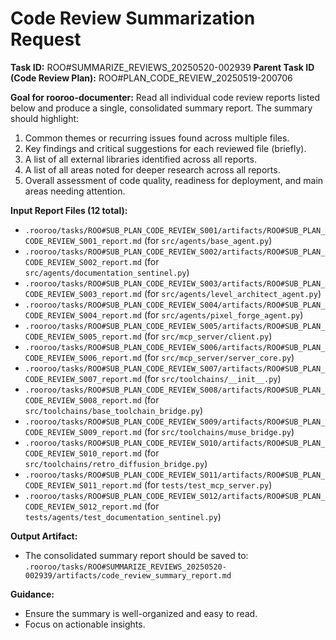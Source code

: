 # Code Review Summarization Request

**Task ID:** ROO#SUMMARIZE_REVIEWS_20250520-002939
**Parent Task ID (Code Review Plan):** ROO#PLAN_CODE_REVIEW_20250519-200706

**Goal for rooroo-documenter:**
Read all individual code review reports listed below and produce a single, consolidated summary report. The summary should highlight:
1.  Common themes or recurring issues found across multiple files.
2.  Key findings and critical suggestions for each reviewed file (briefly).
3.  A list of all external libraries identified across all reports.
4.  A list of all areas noted for deeper research across all reports.
5.  Overall assessment of code quality, readiness for deployment, and main areas needing attention.

**Input Report Files (12 total):**
*   `.rooroo/tasks/ROO#SUB_PLAN_CODE_REVIEW_S001/artifacts/ROO#SUB_PLAN_CODE_REVIEW_S001_report.md` (for `src/agents/base_agent.py`)
*   `.rooroo/tasks/ROO#SUB_PLAN_CODE_REVIEW_S002/artifacts/ROO#SUB_PLAN_CODE_REVIEW_S002_report.md` (for `src/agents/documentation_sentinel.py`)
*   `.rooroo/tasks/ROO#SUB_PLAN_CODE_REVIEW_S003/artifacts/ROO#SUB_PLAN_CODE_REVIEW_S003_report.md` (for `src/agents/level_architect_agent.py`)
*   `.rooroo/tasks/ROO#SUB_PLAN_CODE_REVIEW_S004/artifacts/ROO#SUB_PLAN_CODE_REVIEW_S004_report.md` (for `src/agents/pixel_forge_agent.py`)
*   `.rooroo/tasks/ROO#SUB_PLAN_CODE_REVIEW_S005/artifacts/ROO#SUB_PLAN_CODE_REVIEW_S005_report.md` (for `src/mcp_server/client.py`)
*   `.rooroo/tasks/ROO#SUB_PLAN_CODE_REVIEW_S006/artifacts/ROO#SUB_PLAN_CODE_REVIEW_S006_report.md` (for `src/mcp_server/server_core.py`)
*   `.rooroo/tasks/ROO#SUB_PLAN_CODE_REVIEW_S007/artifacts/ROO#SUB_PLAN_CODE_REVIEW_S007_report.md` (for `src/toolchains/__init__.py`)
*   `.rooroo/tasks/ROO#SUB_PLAN_CODE_REVIEW_S008/artifacts/ROO#SUB_PLAN_CODE_REVIEW_S008_report.md` (for `src/toolchains/base_toolchain_bridge.py`)
*   `.rooroo/tasks/ROO#SUB_PLAN_CODE_REVIEW_S009/artifacts/ROO#SUB_PLAN_CODE_REVIEW_S009_report.md` (for `src/toolchains/muse_bridge.py`)
*   `.rooroo/tasks/ROO#SUB_PLAN_CODE_REVIEW_S010/artifacts/ROO#SUB_PLAN_CODE_REVIEW_S010_report.md` (for `src/toolchains/retro_diffusion_bridge.py`)
*   `.rooroo/tasks/ROO#SUB_PLAN_CODE_REVIEW_S011/artifacts/ROO#SUB_PLAN_CODE_REVIEW_S011_report.md` (for `tests/test_mcp_server.py`)
*   `.rooroo/tasks/ROO#SUB_PLAN_CODE_REVIEW_S012/artifacts/ROO#SUB_PLAN_CODE_REVIEW_S012_report.md` (for `tests/agents/test_documentation_sentinel.py`)

**Output Artifact:**
*   The consolidated summary report should be saved to: `.rooroo/tasks/ROO#SUMMARIZE_REVIEWS_20250520-002939/artifacts/code_review_summary_report.md`

**Guidance:**
*   Ensure the summary is well-organized and easy to read.
*   Focus on actionable insights.